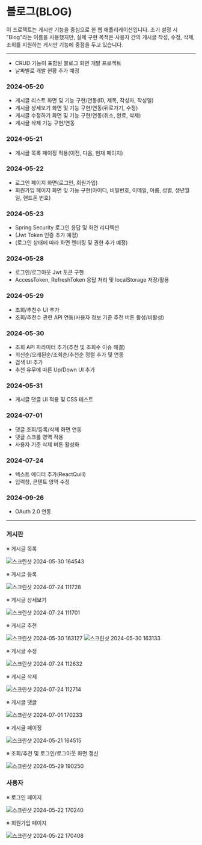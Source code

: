 # 블로그(BLOG)

이 프로젝트는 게시판 기능을 중심으로 한 웹 애플리케이션입니다. 초기 설정 시 "Blog"라는 이름을 사용했지만, 실제 구현 목적은 사용자 간의 게시글 작성, 수정, 삭제, 조회를 지원하는 게시판 기능에 중점을 두고 있습니다.

---

- CRUD 기능이 포함된 블로그 화면 개발 프로젝트
- 날짜별로 개발 현황 추가 예정

### 2024-05-20
- 게시글 리스트 화면 및 기능 구현/연동(ID, 제목, 작성자, 작성일)
- 게시글 상세보기 화면 및 기능 구현/연동(뒤로가기, 수정)
- 게시글 수정하기 화면 및 기능 구현/연동(취소, 완료, 삭제)
- 게시글 삭제 기능 구현/연동

### 2024-05-21
- 게시글 목록 페이징 적용(이전, 다음, 현재 페이지)

### 2024-05-22
- 로그인 페이지 화면(로그인, 회원가입)
- 회원가입 페이지 화면 및 기능 구현(아이디, 비밀번호, 이메일, 이름, 성별, 생년월일, 핸드폰 번호)

### 2024-05-23
- Spring Security 로그인 응답 및 화면 리디렉션
- (Jwt Token 인증 추가 예정)
- (로그인 상태에 따라 화면 렌더링 및 권한 추가 예정)

### 2024-05-28
- 로그인/로그아웃 Jwt 토큰 구현
- AccessToken, RefreshToken 응답 처리 및 localStorage 저장/활용

### 2024-05-29
- 조회/추천수 UI 추가
- 조회/추천수 관련 API 연동(사용자 정보 기준 추천 버튼 활성/비활성)

### 2024-05-30
- 조회 API 파라미터 추가(추천 및 조회수 이슈 해결)
- 최신순/오래된순/조회순/추천순 정렬 추가 및 연동
- 검색 UI 추가
- 추천 유무에 따른 Up/Down UI 추가

### 2024-05-31
- 게시글 댓글 UI 적용 및 CSS 테스트

### 2024-07-01
- 댓글 조회/등록/삭제 화면 연동
- 댓글 스크롤 영역 적용
- 사용자 기준 삭제 버튼 활성화

### 2024-07-24
- 텍스트 에디터 추가(ReactQuill)
- 입력창, 콘텐트 영역 수정

### 2024-09-26
- OAuth 2.0 연동

---

### 게시판
※ 게시글 목록

![스크린샷 2024-05-30 164543](https://github.com/zz106603/blog_react/assets/45379781/7a901634-321e-4a09-a8c8-20da2901de8c)

※  게시글 등록

![스크린샷 2024-07-24 111728](https://github.com/user-attachments/assets/5ccd82bf-a7c5-4cc8-9d08-cd7d3cc357c1)

※  게시글 상세보기

![스크린샷 2024-07-24 111701](https://github.com/user-attachments/assets/b96859ed-4d76-431b-9538-eb932ab30bc9)

※  게시글 추천

![스크린샷 2024-05-30 163127](https://github.com/zz106603/blog_react/assets/45379781/8c2b713c-9692-4b66-9248-82bc8f475828)
![스크린샷 2024-05-30 163133](https://github.com/zz106603/blog_react/assets/45379781/66be39d1-89a1-426a-bef3-78bf07d7b3ea)

※  게시글 수정

![스크린샷 2024-07-24 112632](https://github.com/user-attachments/assets/16e9a439-5d23-4b0e-8e4c-5d0ba1edeac1)

※  게시글 삭제

![스크린샷 2024-07-24 112714](https://github.com/user-attachments/assets/12f24521-3a8b-482c-9b79-137cd6e9f421)

※  게시글 댓글

![스크린샷 2024-07-01 170233](https://github.com/zz106603/blog_springboot/assets/45379781/4fb94cc7-2420-4c3b-afb8-5543485b2708)

※  게시글 페이징

![스크린샷 2024-05-21 164515](https://github.com/zz106603/blog_springboot/assets/45379781/55d32ae7-58ba-40f9-8797-13c82cc6353b)

※ 조회/추천 및 로그인/로그아웃 화면 갱신

![스크린샷 2024-05-29 190250](https://github.com/zz106603/blog_react/assets/45379781/11c3132d-d861-473f-8875-20cb0f4927b2)


### 사용자
※ 로그인 페이지

![스크린샷 2024-05-22 170240](https://github.com/zz106603/blog_springboot/assets/45379781/8ab4d10f-10d7-4f13-936b-ea46e6bc8cee)

※ 회원가입 페이지

![스크린샷 2024-05-22 170408](https://github.com/zz106603/blog_springboot/assets/45379781/0e869c4a-cecb-4969-874b-b54c6fa78578)